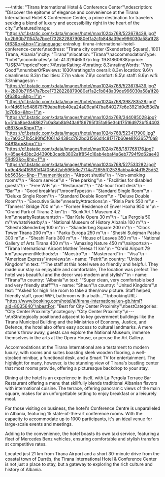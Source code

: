 ---\ntitle: "Tirana International Hotel & Conference Center"\ndescription: "Discover the epitome of elegance and convenience at the Tirana International Hotel & Conference Center, a prime destination for travelers seeking a blend of luxury and accessibility right in the heart of the city."\nfeaturedImage: "https://cf.bstatic.com/xdata/images/hotel/max1024x768/523678439.jpg?k=2b90b711547a7bce17328228879080ef1a2c1b848a39de996030a58a1f280f63&o=&hp=1"\nlanguage: en\nslug: tirana-international-hotel-conference-center\naddress: "Tirana city center (Skenderbeg Square), 1001 Tirana, Albania"\ncity: "Tirana"\nlocation: "Tirana"\naccommodationType: "hotel"\ncoordinates:\n  lat: 41.32946537\n  lng: 19.81860638\nprice: "US$74"\npriceFrom: 74\nstarRating: 4\nrating: 8.3\nratingWords: "Very Good"\nnumberOfReviews: 1030\nratings:\n  overall: 8.3\n  location: 9.6\n  cleanliness: 8.3\n  facilities: 7.7\n  value: 7.9\n  comfort: 8.5\n  staff: 8.6\n  wifi: 7.3\nimages:\n  - "https://cf.bstatic.com/xdata/images/hotel/max1024x768/523678439.jpg?k=2b90b711547a7bce17328228879080ef1a2c1b848a39de996030a58a1f280f63&o=&hp=1"\n  - "https://cf.bstatic.com/xdata/images/hotel/max1024x768/398783528.jpg?k=f4d691e548679759abaffeb40ea24a09caf47ba640277e6e3921d0d53d7a1d70&o=&hp=1"\n  - "https://cf.bstatic.com/xdata/images/hotel/max1024x768/344085028.jpg?k=51ba8be3a68627c0a8ab8b943a6f86795f351a95e3cb17516d973bf54403d867&o=&hp=1"\n  - "https://cf.bstatic.com/xdata/images/hotel/max1024x768/523417900.jpg?k=7a03c71b5c90fe5f061a2438cd782bd31566d4c81717b60ee8163657f0a88481&o=&hp=1"\n  - "https://cf.bstatic.com/xdata/images/hotel/max1024x768/187765176.jpg?k=85ae4d3bc2d4390b3cadb3802a1f854c16ab4ebaf4a6eb7794f9d62ae4059d93&o=&hp=1"\n  - "https://cf.bstatic.com/xdata/images/hotel/max1024x768/527533282.jpg?k=9c48d416981d14f056d2ab596b6e7714a72655f02538abba4d4d1525d52bb563&o=&hp=1"\namenities:\n  - "Airport shuttle"\n  - "Non-smoking rooms"\n  - "Room service"\n  - "Free parking"\n  - "Facilities for disabled guests"\n  - "Free WiFi"\n  - "Restaurant"\n  - "24-hour front desk"\n  - "Bar"\n  - "Good breakfast"\nroomTypes:\n  - "Standard Single Room"\n  - "Deluxe Single Room"\n  - "Standard Double Room"\n  - "Deluxe Double Room"\n  - "Executive Suite"\nnearbyAttractions:\n  - "Rinia Park 550 m"\n  - "Tanners' Bridge 700 m"\n  - "Former Residence of Enver Hoxha 950 m"\n  - "Grand Park of Tirana 2 km"\n  - "Bunk'Art 1 Museum 4.2 km"\nnearbyRestaurants:\n  - "Bar Kafe Opera 30 m"\n  - "La Pergola 50 m"\nwhatsNearby:\n  - "National Museum of History Albania 100 m"\n  - "Sheshi Skënderbej 100 m"\n  - "Skanderbeg Square 200 m"\n  - "Clock Tower Tirana 200 m"\n  - "Parku Europa 250 m"\n  - "Sheshi Sulejman Pasha 300 m"\n  - "Sheshi Paris 300 m"\n  - "House of Leaves 350 m"\n  - "National Gallery of Arts Tirana 400 m"\n  - "Amazing Nature 450 m"\nairports:\n  - "Tirana International Airport Mother Teresa 11 km"\n  - "Ohrid Airport 79 km"\npaymentMethods:\n  - "Maestro"\n  - "Mastercard"\n  - "Visa"\n  - "American Express"\nreviews:\n  - name: "Petrit"\n    country: "United Kingdom"\n    text: "“The staff at this hotel were so friendly and helpful. They made our stay so enjoyable and comfortable,
The location was prefect The hotel was beautiful and the decor was modern and stylish”"\n  - name: "Tirana"\n    country: "Albania"\n    text: "“Super clean, very comfortable bed and very friendly staff”"\n  - name: "Shaun"\n    country: "United Kingdom"\n    text: "“Asked for high rise room to take a then/now picture. Staff helped, friendly staff, good WiFi, bathroom with a bath...”"\nbookingURL: "https://www.booking.com/hotel/al/tirana-international.en-gb.html?aid=8035640"\nbestFor: "Best for City Center Proximity"\nbestCategories: "City Center Proximity"\ncategory: "City Center Proximity"\n---\n\nStrategically positioned adjacent to key government buildings like the Tirana Municipal Building and the Ministries of Economy, Justice, and Defence, the hotel also offers easy access to cultural landmarks. A mere stone's throw away, guests can explore the National Museum, immerse themselves in the arts at the Opera House, or peruse the Art Gallery.

Accommodations at the Tirana International are a testament to modern luxury, with rooms and suites boasting sleek wooden flooring, a well-stocked minibar, a functional desk, and a Smart TV for entertainment. The highlight for many, however, is the stunning view of Tirana's bustling center that most rooms provide, offering a picturesque backdrop to your stay.

Dining at the hotel is an experience in itself, with La Pergola Terrace Bar Restaurant offering a menu that skillfully blends traditional Albanian flavors with international cuisine. The terrace, offering panoramic views of the main square, makes for an unforgettable setting to enjoy breakfast or a leisurely meal.

For those visiting on business, the hotel's Conference Centre is unparalleled in Albania, featuring 15 state-of-the-art conference rooms. With the capacity to accommodate up to 1000 participants, it's an ideal venue for large-scale events and meetings.

Adding to the convenience, the hotel boasts its own taxi service, featuring a fleet of Mercedes Benz vehicles, ensuring comfortable and stylish transfers at competitive rates.

Located just 21 km from Tirana Airport and a short 30-minute drive from the coastal town of Durrës, the Tirana International Hotel & Conference Center is not just a place to stay, but a gateway to exploring the rich culture and history of Albania.